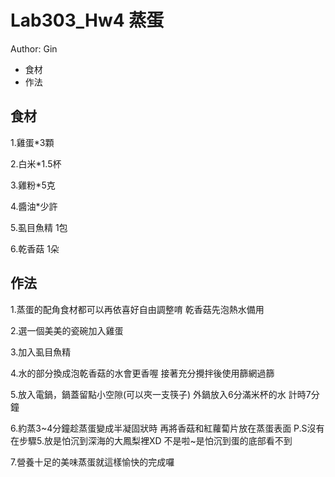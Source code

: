 # Lab303_Hw4 蒸蛋

 Author: Gin

- 食材
- 作法

## 食材

1.雞蛋*3顆

2.白米*1.5杯

3.雞粉*5克

4.醬油*少許

5.虱目魚精 1包

6.乾香菇 1朵

## 作法

1.蒸蛋的配角食材都可以再依喜好自由調整唷
乾香菇先泡熱水備用

2.選一個美美的瓷碗加入雞蛋

3.加入虱目魚精

4.水的部分換成泡乾香菇的水會更香喔
接著充分攪拌後使用篩網過篩

5.放入電鍋，鍋蓋留點小空隙(可以夾一支筷子)
外鍋放入6分滿米杯的水
計時7分鐘

6.約蒸3~4分鐘趁蒸蛋變成半凝固狀時
再將香菇和紅蘿蔔片放在蒸蛋表面
P.S沒有在步驟5.放是怕沉到深海的大鳳梨裡XD
不是啦~是怕沉到蛋的底部看不到

7.營養十足的美味蒸蛋就這樣愉快的完成囉
